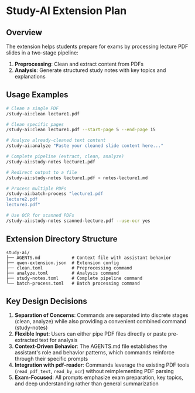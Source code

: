 # Study-AI Extension Plan

## Overview
The extension helps students prepare for exams by processing lecture PDF slides in a two-stage pipeline:
1. **Preprocessing**: Clean and extract content from PDFs
2. **Analysis**: Generate structured study notes with key topics and explanations

## Usage Examples

```bash
# Clean a single PDF
/study-ai:clean lecture1.pdf

# Clean specific pages
/study-ai:clean lecture1.pdf --start-page 5 --end-page 15

# Analyze already-cleaned text content
/study-ai:analyze "Paste your cleaned slide content here..."

# Complete pipeline (extract, clean, analyze)
/study-ai:study-notes lecture1.pdf

# Redirect output to a file
/study-ai:study-notes lecture1.pdf > notes-lecture1.md

# Process multiple PDFs
/study-ai:batch-process "lecture1.pdf
lecture2.pdf
lecture3.pdf"

# Use OCR for scanned PDFs
/study-ai:study-notes scanned-lecture.pdf --use-ocr yes
```

## Extension Directory Structure

```
study-ai/
├── AGENTS.md            # Context file with assistant behavior
├── qwen-extension.json  # Extension config
├── clean.toml           # Preprocessing command
├── analyze.toml         # Analysis command
├── study-notes.toml     # Complete pipeline command
└── batch-process.toml   # Batch processing command
```

## Key Design Decisions

1. **Separation of Concerns**: Commands are separated into discrete stages (clean, analyze) while also providing a convenient combined command (study-notes)
2. **Flexible Input**: Users can either pipe PDF files directly or paste pre-extracted text for analysis
3. **Context-Driven Behavior**: The AGENTS.md file establishes the assistant's role and behavior patterns, which commands reinforce through their specific prompts
4. **Integration with pdf-reader**: Commands leverage the existing PDF tools (`read_pdf_text`, `read_by_ocr`) without reimplementing PDF parsing
5. **Exam-Focused**: All prompts emphasize exam preparation, key topics, and deep understanding rather than general summarization

